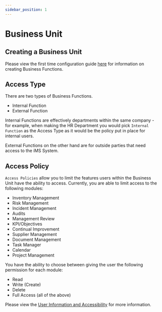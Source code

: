 ```yaml
---
sidebar_position: 1
---
```


# Business Unit

## Creating a Business Unit

Please view the first time configuration guide [here][First Time Configuration] for information on creating Business Functions.

## Access Type

There are two types of Business Functions.
+ Internal Function
+ External Function

Internal Functions are effectively departments within the same company - for example, when making the HR Department you would pick `Internal Function` as the Access Type as it would be the policy put in place for internal users. 

External Functions on the other hand are for outside parties that need access to the iMS System. 

## Access Policy

`Access Policies` allow you to limit the features users within the Business Unit have the ability to access. Currently, you are able to limit access to the following modules:

+ Inventory Management
+ Risk Management
+ Incident Management
+ Audits
+ Management Review
+ KPI/Objectives
+ Continual Improvement
+ Supplier Management
+ Document Management
+ Task Manager
+ Calendar
+ Project Management

You have the ability to choose between giving the user the following permission for each module:

+ Read
+ Write (Create)
+ Delete
+ Full Access (all of the above)

Please view the [User Information and Accessibility][Info] for more information.

[First Time Configuration]: ../../intro#create-a-business-function "First Time Configuration"
[Info]: ../../info "User Information and Accessibility"